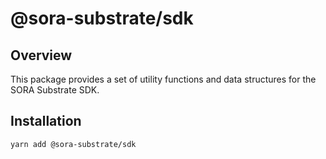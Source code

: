 # @sora-substrate/sdk

## Overview

This package provides a set of utility functions and data structures for the SORA Substrate SDK.

## Installation

```bash
yarn add @sora-substrate/sdk
```
